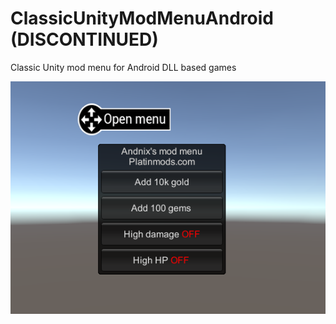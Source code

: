# ClassicUnityModMenuAndroid (DISCONTINUED)
Classic Unity mod menu for Android DLL based games

![](ModMenu.png)

